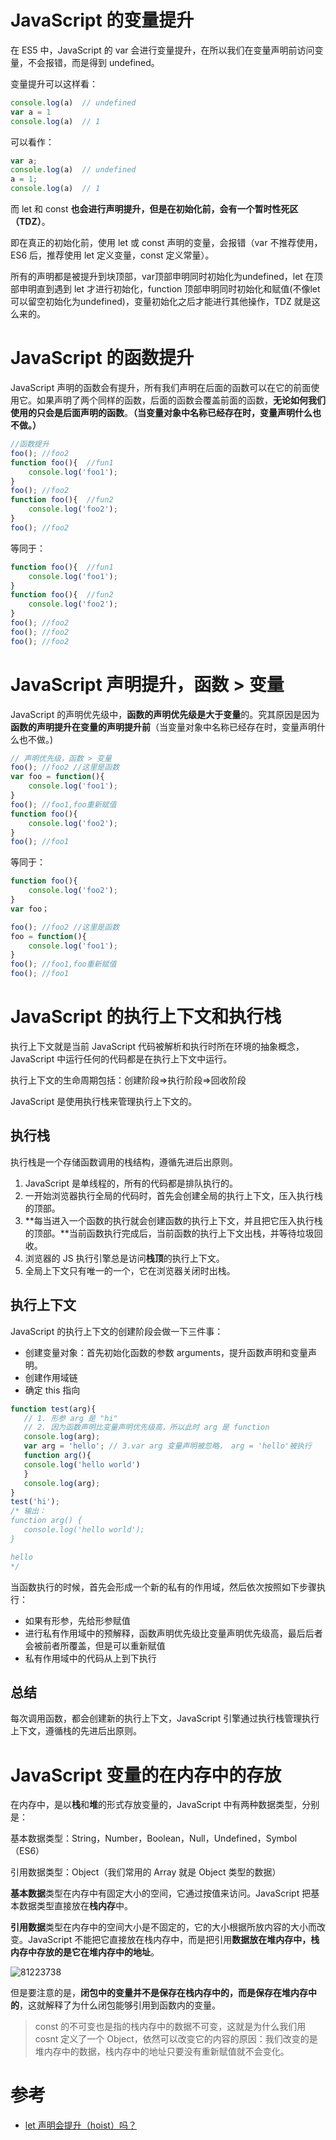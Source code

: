 # JavaScript 的变量提升

在 ES5 中，JavaScript 的 var 会进行变量提升，在所以我们在变量声明前访问变量，不会报错，而是得到 undefined。

变量提升可以这样看：

```js
console.log(a)  // undefined
var a = 1
console.log(a)  // 1
```

可以看作：

```js
var a;
console.log(a)  // undefined
a = 1;
console.log(a)  // 1
```

而 let 和 const **也会进行声明提升，但是在初始化前，会有一个暂时性死区（TDZ）**。

即在真正的初始化前，使用 let 或 const 声明的变量，会报错（var 不推荐使用，ES6 后，推荐使用 let 定义变量，const 定义常量）。

所有的声明都是被提升到块顶部，var顶部申明同时初始化为undefined，let 在顶部申明直到遇到 let 才进行初始化，function 顶部申明同时初始化和赋值(不像let可以留空初始化为undefined)，变量初始化之后才能进行其他操作，TDZ 就是这么来的。

# JavaScript 的函数提升

JavaScript 声明的函数会有提升，所有我们声明在后面的函数可以在它的前面使用它。如果声明了两个同样的函数，后面的函数会覆盖前面的函数，**无论如何我们使用的只会是后面声明的函数**。**（当变量对象中名称已经存在时，变量声明什么也不做。）**

```js
//函数提升
foo(); //foo2
function foo(){  //fun1
	console.log('foo1'); 
}
foo(); //foo2
function foo(){  //fun2
	console.log('foo2');
}
foo(); //foo2
```

等同于：

```js
function foo(){  //fun1
	console.log('foo1'); 
}
function foo(){  //fun2
	console.log('foo2');
}
foo(); //foo2
foo(); //foo2
foo(); //foo2
```

# JavaScript 声明提升，函数 > 变量

JavaScript 的声明优先级中，**函数的声明优先级是大于变量**的。究其原因是因为**函数的声明提升在变量的声明提升前**（当变量对象中名称已经存在时，变量声明什么也不做。)

```js
// 声明优先级，函数 > 变量
foo(); //foo2 //这里是函数
var foo = function(){
	console.log('foo1');
}
foo(); //foo1,foo重新赋值
function foo(){
	console.log('foo2'); 
}
foo(); //foo1
```

等同于：

```js
function foo(){
	console.log('foo2'); 
}
var foo；

foo(); //foo2 //这里是函数
foo = function(){
	console.log('foo1');
}
foo(); //foo1,foo重新赋值
foo(); //foo1
```

# JavaScript 的执行上下文和执行栈

执行上下文就是当前 JavaScript 代码被解析和执行时所在环境的抽象概念，JavaScript 中运行任何的代码都是在执行上下文中运行。

执行上下文的生命周期包括：创建阶段=>执行阶段=>回收阶段

JavaScript 是使用执行栈来管理执行上下文的。

## 执行栈

执行栈是一个存储函数调用的栈结构，遵循先进后出原则。

1. JavaScript 是单线程的，所有的代码都是排队执行的。
2. 一开始浏览器执行全局的代码时，首先会创建全局的执行上下文，压入执行栈的顶部。
3. **每当进入一个函数的执行就会创建函数的执行上下文，并且把它压入执行栈的顶部。**当前函数执行完成后，当前函数的执行上下文出栈，并等待垃圾回收。
4. 浏览器的 JS 执行引擎总是访问**栈顶**的执行上下文。
5. 全局上下文只有唯一的一个，它在浏览器关闭时出栈。

## 执行上下文

JavaScript 的执行上下文的创建阶段会做一下三件事：

- 创建变量对象：首先初始化函数的参数 arguments，提升函数声明和变量声明。
- 创建作用域链
- 确定 this 指向

 ```js
function test(arg){
    // 1. 形参 arg 是 "hi"
    // 2. 因为函数声明比变量声明优先级高，所以此时 arg 是 function
    console.log(arg);  
    var arg = 'hello'; // 3.var arg 变量声明被忽略， arg = 'hello'被执行
    function arg(){
    console.log('hello world') 
    }
    console.log(arg);  
}
test('hi');
/* 输出：
function arg() {
    console.log('hello world');
}

hello 
*/
 ```

当函数执行的时候，首先会形成一个新的私有的作用域，然后依次按照如下步骤执行：

- 如果有形参，先给形参赋值
- 进行私有作用域中的预解释，函数声明优先级比变量声明优先级高，最后后者会被前者所覆盖，但是可以重新赋值
- 私有作用域中的代码从上到下执行

## 总结

每次调用函数，都会创建新的执行上下文，JavaScript 引擎通过执行栈管理执行上下文，遵循栈的先进后出原则。

# JavaScript 变量的在内存中的存放

在内存中，是以**栈**和**堆**的形式存放变量的，JavaScript 中有两种数据类型，分别是：

基本数据类型：String，Number，Boolean，Null，Undefined，Symbol（ES6）

引用数据类型：Object（我们常用的 Array 就是 Object 类型的数据）

**基本数据**类型在内存中有固定大小的空间，它通过按值来访问。JavaScript 把基本数据类型直接放在**栈内存**中。

**引用数据**类型在内存中的空间大小是不固定的，它的大小根据所放内容的大小而改变。JavaScript 不能把它直接放在栈内存中，而是把引用**数据放在堆内存中，栈内存中存放的是它在堆内存中的地址**。

![81223738](http://free-en-01.oss.tusy.xyz/2020210/15818-5fkivy.zhjs8.png)

但是要注意的是，**闭包中的变量并不是保存在栈内存中的，而是保存在堆内存中的**，这就解释了为什么闭包能够引用到函数内的变量。

>  const 的不可变也是指的栈内存中的数据不可变，这就是为什么我们用 cosnt 定义了一个 Object，依然可以改变它的内容的原因：我们改变的是堆内存中的数据，栈内存中的地址只要没有重新赋值就不会变化。

# 参考

- [let 声明会提升（hoist）吗？](https://zhuanlan.zhihu.com/p/27558914)